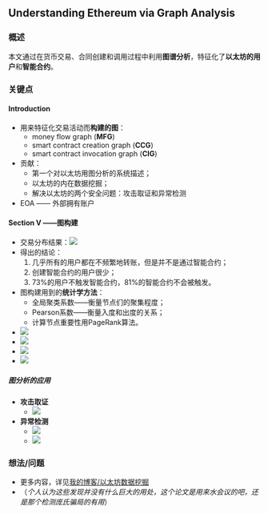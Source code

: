 ## Understanding Ethereum via Graph Analysis


### 概述

本文通过在货币交易、合同创建和调用过程中利用**图谱分析**，特征化了**以太坊的用户**和**智能合约**。



### 关键点

#### Introduction

- 用来特征化交易活动而**构建的图**：
  - money flow graph (**MFG**)
  - smart contract creation graph (**CCG**)
  - smart contract invocation graph (**CIG**)
- 贡献：
  - 第一个对以太坊用图分析的系统描述；
  - 以太坊的内在数据挖掘；
  - 解决以太坊的两个安全问题：攻击取证和异常检测
- EOA —— 外部拥有账户



#### Section V ——图构建

- 交易分布结果：![](https://ws1.sinaimg.cn/large/006tNbRwgy1fye5ifx5fmj30nw0e0jty.jpg)
- 得出的结论：
  1. 几乎所有的用户都在不频繁地转账，但是并不是通过智能合约；
  2. 创建智能合约的用户很少；
  3. 73%的用户不触发智能合约，81%的智能合约不会被触发。
- 图构建用到的**统计学方法**：
  - 全局聚类系数——衡量节点们的聚集程度；
  - Pearson系数——衡量入度和出度的关系；
  - 计算节点重要性用PageRank算法。
- ![](https://ws4.sinaimg.cn/large/006tNbRwgy1fye6fojmekj30qc06m0u5.jpg)
- ![](https://ws2.sinaimg.cn/large/006tNbRwgy1fye6g3f4jaj31a606udik.jpg)
- ![](https://ws4.sinaimg.cn/large/006tNbRwgy1fye6hohjeyj31da09cn0y.jpg)
- ![](https://ws4.sinaimg.cn/large/006tNbRwgy1fye6i18csaj31c807gju3.jpg)



##### 图分析的应用

- **攻击取证**
  - ![](https://ws4.sinaimg.cn/large/006tNbRwgy1fye6l7y254j30m60g2jsu.jpg)
- **异常检测**
  - ![](https://ws4.sinaimg.cn/large/006tNbRwgy1fye6lr8zutj30mu0js77a.jpg)
  - ![](https://ws1.sinaimg.cn/large/006tNbRwgy1fye6n0iu9jj30xq0d0q4q.jpg)



### 想法/问题

- 更多内容，详见[我的博客/以太坊数据挖掘](https://www.jianshu.com/p/4cdfb1cbe517)
- （*个人认为这些发现并没有什么巨大的用处，这个论文是用来水会议的吧，还是那个检测庞氏骗局的有用*）



